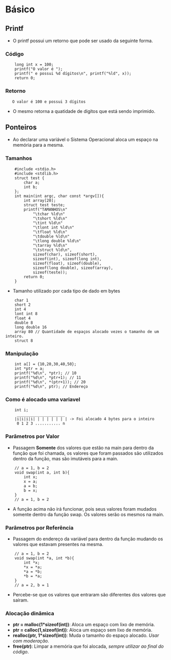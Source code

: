 # Básico
## Printf
- O printf possui um retorno que pode ser usado da seguinte forma.
### Código
```
    long int x = 100;
    printf("O valor é ");
    printf(" e possui %d dígitos\n", printf("%ld", x));
    return 0;
```
### Retorno
```
   O valor é 100 e possui 3 dígitos
```
- O mesmo retorna a quatidade de digítos que está sendo imprimido.
## Ponteiros
- Ao declarar uma variável o Sistema Operacional aloca um espaço na memória para a mesma.
### Tamanhos
```
    #include <stdio.h>
    #include <stdlib.h>
    struct test {
        char a;
        int b;
    };
    int main(int argc, char const *argv[]){
        int array[20];
        struct test teste;
        printf("TAMANHOS\n"
            "\tchar %ld\n"
            "\tshort %ld\n"
            "\tint %ld\n"
            "\tlont int %ld\n"
            "\tfloat %ld\n"
            "\tdouble %ld\n"
            "\tlong double %ld\n"
            "\tarray %ld\n"
            "\tstruct %ld\n",
            sizeof(char), sizeof(short),
            sizeof(int), sizeof(long int),
            sizeof(float), sizeof(double),
            sizeof(long double), sizeof(array),
            sizeof(teste));
        return 0;
    }
```
- Tamanho utilizado por cada tipo de dado em bytes
```
    char 1
    short 2
    int 4
    lont int 8
    float 4
    double 8
    long double 16
    array 80 // Quantidade de espaços alocado vezes o tamanho de um inteiro. 
    struct 8
```
### Manipulação
```
    int a[] = {10,20,30,40,50};
    int *ptr = a;
    printf("%d\n", *ptr); // 10
    printf("%d\n", *ptr+1); // 11 
    printf("%d\n", *(ptr+1)); // 20 
    printf("%d\n", ptr); // Endereço 
```
### Como é alocado uma variavel
```
    int i;
     _____________________
    |i|i|i|i| | | | | | | | -> Foi alocado 4 bytes para o inteiro  
     0 1 2 3 ........... n
```

### Parâmetros por Valor
- Passagem **Somente** dos valores que estão na main para dentro da função que foi chamada, os valores que foram passados são utilizados dentro da função, mas são imutáveis para a main.
```
    // a = 1, b = 2
    void swap(int a, int b){
        int x;
        x = a;
        a = b;
        b = x;
    }
    // a = 1, b = 2
```
- A função acima não irá funcionar, pois seus valores foram mudados somente dentro da função swap. Os valores serão os mesmos na main.
### Parâmetros por Referência
- Passagem do endereço da variável para dentro da função mudando os valores que estavam presentes na mesma.
```
    // a = 1, b = 2
    void swap(int *a, int *b){
        int *x;
        *x = *a;
        *a = *b;
        *b = *a;
    }
    // a = 2, b = 1
```
- Percebe-se que os valores que entraram são diferentes dos valores que saíram.
### Alocação dinâmica
- **ptr = malloc(1*sizeof(int))**: Aloca um espaço com lixo de memória.
- **ptr = calloc(1,sizeof(int))**: Aloca um espaço sem lixo de memória.
- **realloc(ptr, 1*sizeof(int))**: Muda o tamanho do espaço alocado. *Usar com moderação.*
- **free(ptr)**: Limpar a memória que foi alocada, *sempre utilizar ao final do código*.